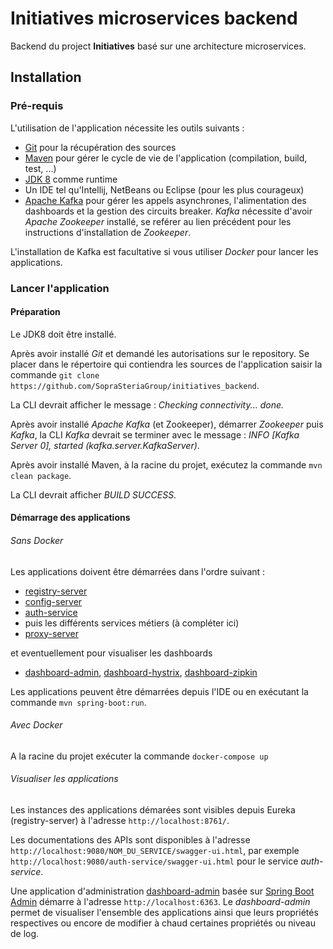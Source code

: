 # Initiatives microservices backend

Backend du project **Initiatives** basé sur une architecture microservices.

## Installation

### Pré-requis

L'utilisation de l'application nécessite les outils suivants :
* [Git](https://git-scm.com/book/fr/v1/D%C3%A9marrage-rapide-Installation-de-Git) pour la récupération des sources
* [Maven](https://maven.apache.org/install.html) pour gérer le cycle de vie de l'application (compilation, build, test, ...)
* [JDK 8](http://www.oracle.com/technetwork/java/javase/downloads/jdk8-downloads-2133151.html) comme runtime
* Un IDE tel qu'Intellij, NetBeans ou Eclipse (pour les plus courageux)
* [Apache Kafka](https://dzone.com/articles/running-apache-kafka-on-windows-os) pour gérer les appels asynchrones, l'alimentation des 
dashboards et la gestion des circuits breaker. *Kafka* nécessite d'avoir *Apache Zookeeper* installé, se reférer au lien précédent pour
les instructions d'installation de *Zookeeper*.

L'installation de Kafka est facultative si vous utiliser *Docker* pour lancer les applications.

### Lancer l'application

#### Préparation 

Le JDK8 doit être installé.

Après avoir installé *Git* et demandé les autorisations sur le repository. Se placer dans le répertoire qui contiendra les sources de 
l'application saisir la commande ``git clone https://github.com/SopraSteriaGroup/initiatives_backend``.

La CLI devrait afficher le message : *Checking connectivity... done.*

Après avoir installé *Apache Kafka* (et Zookeeper), démarrer *Zookeeper* puis *Kafka*, la CLI *Kafka* devrait se terminer avec le message : 
*INFO \[Kafka Server 0\], started (kafka.server.KafkaServer)*. 

Après avoir installé Maven, à la racine du projet, exécutez la commande ``mvn clean package``.
 
La CLI devrait afficher *BUILD SUCCESS*.

#### Démarrage des applications

###### Sans Docker

Les applications doivent être démarrées dans l'ordre suivant :

* [registry-server](/registry-server)
* [config-server](/config-server)
* [auth-service](/auth-service)
* puis les différents services métiers (à compléter ici)
* [proxy-server](/proxy-server)

et eventuellement pour visualiser les dashboards

* [dashboard-admin](/dashboard-admin), [dashboard-hystrix](/dashboard-hystrix), [dashboard-zipkin](/dashboard-zipkin)

Les applications peuvent être démarrées depuis l'IDE ou en exécutant la commande ``mvn spring-boot:run``.

###### Avec Docker

A la racine du projet exécuter la commande ``docker-compose up``

###### Visualiser les applications

Les instances des applications démarées sont visibles depuis Eureka (registry-server) à l'adresse ``http://localhost:8761/``.

Les documentations des APIs sont disponibles à l'adresse ``http://localhost:9080/NOM_DU_SERVICE/swagger-ui.html``, par exemple 
``http://localhost:9080/auth-service/swagger-ui.html`` pour le service *auth-service*.

Une application d'administration [dashboard-admin](/dashboard-admin) basée sur 
[Spring Boot Admin](https://github.com/codecentric/spring-boot-admin) démarre à l'adresse ``http://localhost:6363``.
Le *dashboard-admin* permet de visualiser l'ensemble des applications ainsi que leurs propriétés respectives ou encore de modifier à chaud 
certaines propriétés ou niveau de log.